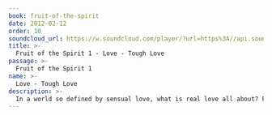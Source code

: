 ```yaml
---
book: fruit-of-the-spirit
date: 2012-02-12
order: 10
soundcloud_url: https://w.soundcloud.com/player/?url=https%3A//api.soundcloud.com/tracks/
title: >-
  Fruit of the Spirit 1 - Love - Tough Love
passage: >-
  Fruit of the Spirit 1
name: >-
  Love - Tough Love
description: >-
  In a world so defined by sensual love, what is real love all about? From the teachings of Jesus and the Apostle Paul, discover a definition of love that is applied in surprising ways.
---
```


